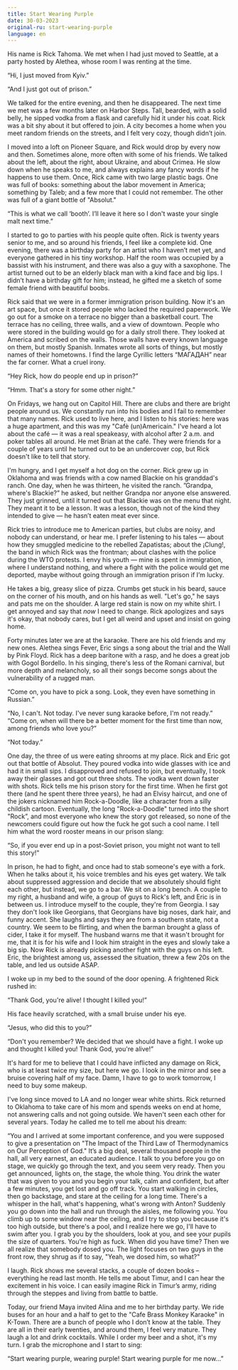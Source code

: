 ```yaml
---
title: Start Wearing Purple
date: 30-03-2023
original-ru: start-wearing-purple
language: en
---
```

His name is Rick Tahoma. We met when I had just moved to Seattle, at a party hosted by Alethea, whose room I was renting at the time.

“Hi, I just moved from Kyiv.”

“And I just got out of prison.”

We talked for the entire evening, and then he disappeared. The next time we met was a few months later on Harbor Steps. Tall, bearded, with a solid belly, he sipped vodka from a flask and carefully hid it under his coat. Rick was a bit shy about it but offered to join. A city becomes a home when you meet random friends on the streets, and I felt very cozy, though didn’t join.

I moved into a loft on Pioneer Square, and Rick would drop by every now and then. Sometimes alone, more often with some of his friends. We talked about the left, about the right, about Ukraine, and about Crimea. He slow down when he speaks to me, and always explains any fancy words if he happens to use them. Once, Rick came with two large plastic bags. One was full of books: something about the labor movement in America; something by Taleb; and a few more that I could not remember. The other was full of a giant bottle of "Absolut."

“This is what we call ‘booth’. I’ll leave it here so I don't waste your single malt next time.”

I started to go to parties with his people quite often. Rick is twenty years senior to me, and so around his friends, I feel like a complete kid. One evening, there was a birthday party for an artist who I haven’t met yet, and everyone gathered in his tiny workshop. Half the room was occupied by a bassist with his instrument, and there was also a guy with a saxophone. The artist turned out to be an elderly black man with a kind face and big lips. I didn’t have a birthday gift for him; instead, he gifted me a sketch of some female friend with beautiful boobs.

Rick said that we were in a former immigration prison building. Now it's an art space, but once it stored people who lacked the required paperwork. We go out for a smoke on a terrace no bigger than a basketball court. The terrace has no ceiling, three walls, and a view of downtown. People who were stored in the building would go for a daily stroll there. They looked at America and scribed on the walls. Those walls have every known language on them, but mostly Spanish. Inmates wrote all sorts of things, but mostly names of their hometowns. I find the large Cyrillic letters “МАГАДАН” near the far corner. What a cruel irony.

“Hey Rick, how do people end up in prison?”

“Hmm. That's a story for some other night.”

On Fridays, we hang out on Capitol Hill. There are clubs and there are bright people around us. We constantly run into his bodies and I fail to remember that many names. Rick used to live here, and I listen to his stories: here was a huge apartment, and this was my "Cafè (un)Americain." I've heard a lot about the café — it was a real speakeasy, with alcohol after 2 a.m. and poker tables all around. He met Brian at the café. They were friends for a couple of years until he turned out to be an undercover cop, but Rick doesn't like to tell that story.

I'm hungry, and I get myself a hot dog on the corner. Rick grew up in Oklahoma and was friends with a cow named Blackie on his granddad's ranch. One day, when he was thirteen, he visited the ranch. ”Grandpa, where's Blackie?” he asked, but neither Grandpa nor anyone else answered. They just grinned, until it turned out that Blackie was on the menu that night. They meant it to be a lesson. It was a lesson, though not of the kind they intended to give — he hasn’t eaten meat ever since.

Rick tries to introduce me to American parties, but clubs are noisy, and nobody can understand, or hear me. I prefer listening to his tales — about how they smuggled medicine to the rebelled Zapatistas; about the ¡Clung!, the band in which Rick was the frontman; about clashes with the police during the WTO protests. I envy his youth — mine is spent in immigration, where I understand nothing, and where a fight with the police would get me deported, maybe without going through an immigration prison if I’m lucky.

He takes a big, greasy slice of pizza. Crumbs get stuck in his beard, sauce on the corner of his mouth, and on his hands as well. "Let's go," he says and pats me on the shoulder. A large red stain is now on my white shirt. I get annoyed and say that *now* I need to change. Rick apologizes and says it's okay, that nobody cares, but I get all weird and upset and insist on going home.

Forty minutes later we are at the karaoke. There are his old friends and my new ones. Alethea sings Fever, Eric sings a song about the trial and the Wall by Pink Floyd. Rick has a deep baritone with a rasp, and he does a great job with Gogol Bordello. In his singing, there's less of the Romani carnival, but more depth and melancholy, so all their songs become songs about the vulnerability of a rugged man.

“Come on, you have to pick a song. Look, they even have something in Russian.”

“No, I can't. Not today. I've never sung karaoke before, I'm not ready.”
“Come on, when will there be a better moment for the first time than now, among friends who love you?”

“Not today.”

One day, the three of us were eating shrooms at my place. Rick and Eric got out that bottle of Absolut. They poured vodka into wide glasses with ice and had it in small sips. I disapproved and refused to join, but eventually, I took away their glasses and got out three shots. The vodka went down faster with shots. Rick tells me his prison story for the first time. When he first got there (and he spent there three years), he had an Elvisy haircut, and one of the jokers nicknamed him Rock-a-Doodle, like a character from a silly childish cartoon. Eventually, the long "Rock-a-Doodle" turned into the short "Rock”, and most everyone who knew the story got released, so none of the newcomers could figure out how the fuck he got such a cool name. I tell him what the word rooster means in our prison slang:

“So, if you ever end up in a post-Soviet prison, you might not want to tell this story!”

In prison, he had to fight, and once had to stab someone's eye with a fork. When he talks about it, his voice trembles and his eyes get watery. We talk about suppressed aggression and decide that we absolutely should fight each other, but instead, we go to a bar. We sit on a long bench. A couple to my right, a husband and wife, a group of guys to Rick's left, and Eric is in between us. I introduce myself to the couple, they're from Georgia. I say they don't look like Georgians, that Georgians have big noses, dark hair, and funny accent. She laughs and says they are from a southern state, not a country. We seem to be flirting, and when the barman brought a glass of cider, I take it for myself. The husband warns me that it wasn't brought for me, that it is for his wife and I look him straight in the eyes and slowly take a big sip. Now Rick is already picking another fight with the guys on his left. Eric, the brightest among us, assessed the situation, threw a few 20s on the table, and led us outside ASAP.

I woke up in my bed to the sound of the door opening. A frightened Rick rushed in:

“Thank God, you're alive! I thought I killed you!”

His face heavily scratched, with a small bruise under his eye.

“Jesus, who did this to you?”

“Don't you remember? We decided that we should have a fight. I woke up and thought I killed you! Thank God, you're alive!”

It's hard for me to believe that I could have inflicted any damage on Rick, who is at least twice my size, but here we go. I look in the mirror and see a bruise covering half of my face. Damn, I have to go to work tomorrow, I need to buy some makeup.

I've long since moved to LA and no longer wear white shirts. Rick returned to Oklahoma to take care of his mom and spends weeks on end at home, not answering calls and not going outside. We haven't seen each other for several years. Today he called me to tell me about his dream:

“You and I arrived at some important conference, and you were supposed to give a presentation on "The Impact of the Third Law of Thermodynamics on Our Perception of God." It’s a big deal, several thousand people in the hall, all very earnest, an educated audience. I talk to you before you go on stage, we quickly go through the text, and you seem very ready. Then you get announced, lights on, the stage, the whole thing. You drink the water that was given to you and you begin your talk, calm and confident, but after a few minutes, you get lost and go off track. You start walking in circles, then go backstage, and stare at the ceiling for a long time. There's a whisper in the hall, what's happening, what's wrong with Anton? Suddenly you go down into the hall and run through the aisles, me following you. You climb up to some window near the ceiling, and I try to stop you because it's too high outside, but there's a pool, and I realize here we go, I'll have to swim after you. I grab you by the shoulders, look at you, and see your pupils the size of quarters. You're high as fuck. When did you have time? Then we all realize that somebody dosed you. The light focuses on two guys in the front row, they shrug as if to say, "Yeah, we dosed him, so what?"

I laugh. Rick shows me several stacks, a couple of dozen books – everything he read last month. He tells me about Timur, and I can hear the excitement in his voice. I can easily imagine Rick in Timur’s army, riding through the steppes and living from battle to battle.
	
Today, our friend Maya invited Alina and me to her birthday party. We ride buses for an hour and a half to get to the "Cafe Brass Monkey Karaoke" in K-Town. There are a bunch of people who I don’t know at the table. They are all in their early twenties, and around them, I feel very mature. They laugh a lot and drink cocktails. While I order my beer and a shot, it's my turn. I grab the microphone and I start to sing:

“Start wearing purple, wearing purple! Start wearing purple for me now…”